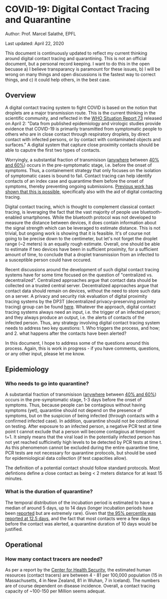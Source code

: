 # COVID-19: Digital Contact Tracing and Quarantine

Author: Prof. Marcel Salathé, EPFL

Last updated: April 22, 2020

This document is continuously updated to reflect my current thinking around digital contact tracing and quarantining. This is not an official document, but a personal record keeping. I want to do this in the open becuase a) I believe transparancy is paramount for these issues, b) I will be wrong on many things and open discussions is the fastest way to correct things, and c) it could help others, in the best case.

## Overview
A digital contact tracing system to fight COVID is based on the notion that droplets are a major transmission route. This is the current thinking in the scientific community, and reflected in the [WHO Situation Report 73](https://www.who.int/docs/default-source/coronaviruse/situation-reports/20200402-sitrep-73-covid-19.pdf?sfvrsn=5ae25bc7_6)  released on April 2: "Data from published epidemiology and virologic studies provide evidence that COVID-19 is primarily transmitted from symptomatic people to others who are in close contact through respiratory droplets, by direct contact with infected persons, or by contact with contaminated objects and surfaces." A digital system that capture close proximity contacts should be able to caputre the first two types of contacts.

Worryingly, a substantial fraction of transmisison ([anywhere](https://www.nature.com/articles/s41591-020-0869-5) between [40% and 60%](https://www.medrxiv.org/content/10.1101/2020.03.05.20031815v1)) occurs in the pre-symptomatic stage, i.e. before the onset of symptoms. Thus, a containement strategy that only focuses on the isolation of symptomatic cases is bound to fail. Contact tracing can help identify contacts of an index case and quarantime them before the onset of symptoms, thereby preventing ongoing submissions. [Previous work has shown that this is possible](https://science.sciencemag.org/content/early/2020/04/09/science.abb6936), specifically also with the aid of digital contacting tracing.

Digital contact tracing, which is thought to complement classical contact tracing, is leveraging the fact that the vast majority of people use bluetooth-enabled smartphones. While the bluetooth protocol was not developed to measure the distance between devices, it does contain information about the signal strength which can be leveraged to estimate distance. This is not trivial, but ongoing work is showing that it is feasible. It's of course not going to be precise down to the centimeter, but let's not forget the droplet range (~2 meters) is an equally rough estimate. Overall, one should be able to estimate if two devices have been in sufficient proximity, for a sufficient amount of time, to conclude that a droplet transmission from an  infected to a susceptible person could have occured.

Recent discussions around the development of such digital contact tracing systems have for some time focused on the question of "centralized vs. decentralized". Centralized approaches argue that contact data should be collected on a trusted central server. Decentralized approaches argue that contact data should remain on devices, without the need to store such data on a server. A privacy and security risk evaluation of digital proximity tracing systems by the DP3T (decentralized privacy-preserving proximity tracing) group can be found [here](https://github.com/DP-3T/documents/blob/master/Security%20analysis/Privacy%20and%20Security%20Attacks%20on%20Digital%20Proximity%20Tracing%20Systems.pdf). Whatever the approach, digital contact tracing systems always need an input, i.e. the trigger of an infected person; and they always produce an output, i.e. the alerts of contacts of the infected person. Thus, any strategy involving digital contact tracing system needs to address two key questions: 1. Who triggers the process, and how; and 2. what happens after the contacts have been alerted?

In this document, I hope to address some of the questions around this process. Again, this is work in progress - if you have  comments, questions, or any other input, please let me know.

## Epidemiology

### Who needs to go into quarantine?
A substantial fraction of transmisison ([anywhere](https://www.nature.com/articles/s41591-020-0869-5) between [40% and 60%](https://www.medrxiv.org/content/10.1101/2020.03.05.20031815v1)) occurs in the pre-symptomatic stage, 1-3 days before the onset of symptoms. Thus, because people can be contagious without having symptoms (yet), quarantine should not depend on the presence of symptoms, but on the suspicion of being infected (through contacts with a confirmed infected case). In addition, quarantine should not be conditional on testing. After exposure to an infected person, a negative PCR test at time point t cannot exclude that a person will become contagious at timepoint t+1. It simply means that the viral load in the potentially infected person has not yet reached sufficinetly high levels to be detected by PCR tests at time t. As this phenomenon cannot be excluded during the entire quarantine time, PCR tests are not necessary for quarantine protocols, but should be used for epidemiological data collection (if test capacities allow).

The definition of a potential contact should follow standard protocols. Most defintions define a close contact as being < 2  meters distance for at least 15 minutes.

### What is the duration of quarantine?
The temporal distribution of the incubation period is estimated to have a median of around 5 days, up to 14 days (longer incubation periods have been [reported](https://jamanetwork.com/journals/jama/fullarticle/2762028) but are extremely rare). Given that [the 95% percentile was reported at 12.5 days](https://www.nejm.org/doi/full/10.1056/NEJMoa2001316), and the fact that most contacts were a few days before the contact was alerted, a quarantine duration of 10 days would be justified.

## Operational

### How many contact tracers are needed?
As per a report by the [Center for Health Security](https://www.centerforhealthsecurity.org/our-work/pubs_archive/pubs-pdfs/2020/a-national-plan-to-enable-comprehensive-COVID-19-case-finding-and-contact-tracing-in-the-US.pdf), the estimated human resources (contact tracers) are between 4 - 81 per 100,000 population (15 in Massachusetts, 4 in New Zealand, 81 in Wuhan, 7 in Iceland). The numbers are of course dependent on disease incidence. Overall, a contact tracing capacity of ~100-150 per Million seems adequat.

